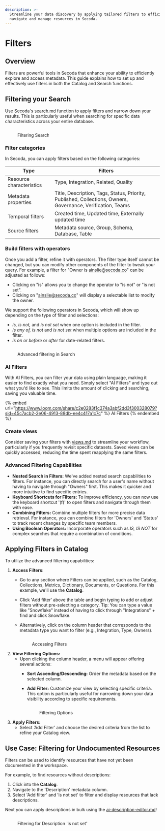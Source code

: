 ```yaml
---
description: >-
  Streamline your data discovery by applying tailored filters to efficiently
  navigate and manage resources in Secoda.
---
```


# Filters

## **Overview**&#x20;

Filters are powerful tools in Secoda that enhance your ability to efficiently explore and access metadata. This guide explains how to set up and effectively use filters in both the Catalog and Search functions.

## **Filtering your Search**

Use Secoda's [search.md](search.md "mention") function to apply filters and narrow down your results. This is particularly useful when searching for specific data characteristics across your entire database.

<figure><img src="https://secoda-public-media-assets.s3.amazonaws.com/2486cba9-359b-4190-bf17-634b41c8d3a9.gif" alt=""><figcaption><p>Filtering Search</p></figcaption></figure>

### Filter categories

In Secoda, you can apply filters based on the following categories:

| Type                     | Filters                                                                                                     |
| ------------------------ | ----------------------------------------------------------------------------------------------------------- |
| Resource characteristics | Type, Integration, Related, Quality                                                                         |
| Metadata properties      | Title, Description, Tags, Status, Priority, Published, Collections, Owners, Governance, Verification, Teams |
| Temporal filters         | Created time, Updated time, Externally updated time                                                         |
| Source filters           | Metadata source, Group, Schema, Database, Table                                                             |

### Build filters with operators

Once you add a filter, refine it with operators. The filter type itself cannot be changed, but you can modify other components of the filter to tweak your query. For example, a filter for "Owner is ainslie@secoda.co" can be adjusted as follows:

* Clicking on "is" allows you to change the operator to "is not" or "is not set".
* Clicking on "ainslie@secoda.co" will display a selectable list to modify the owner.

We support the following operators in Secoda, which will show up depending on the type of filter and selections:

* _is, is not,_ and _is not set_ when one option is included in the filter.
* _is any of, is not_ and _is not set_ when multiple options are included in the filter.
* _is on or before_ or _after_ for date-related filters.

<figure><img src="https://secoda-public-media-assets.s3.amazonaws.com/9a35f094-a99f-4f61-9b9e-ceb706b758f6.gif" alt=""><figcaption><p>Advanced filtering in Search</p></figcaption></figure>

### AI Filters

With AI Filters, you can filter your data using plain language, making it easier to find exactly what you need. Simply select "AI Filters" and type out what you'd like to see. This limits the amount of clicking and searching, saving you valuable time.

{% embed url="https://www.loom.com/share/c2e0283f1c374a3abf2dd3f300328079?sid=45c7acb2-2e06-4913-88db-ee4c417a1c7c" %}
AI Filters
{% endembed %}

### Create views

Consider saving your filters with [views.md](views.md "mention") to streamline your workflow, particularly if you frequently revisit specific datasets. Saved views can be quickly accessed, reducing the time spent reapplying the same filters.

### **Advanced Filtering Capabilities**

* **Nested Search in Filters:** We've added nested search capabilities to filters. For instance, you can directly search for a user's name without having to navigate through "Owners" first. This makes it quicker and more intuitive to find specific entries.
* **Keyboard Shortcuts for Filters:** To improve efficiency, you can now use the keyboard shortcut '(f)' to open filters and navigate through them with ease.
* **Combining Filters:** Combine multiple filters for more precise data retrieval. For instance, you can combine filters for 'Owners' and 'Status' to track recent changes by specific team members.
* **Using Boolean Operators:** Incorporate operators such as _IS, IS NOT_ for complex searches that require a combination of conditions.

## **Applying Filters in Catalog**

To utilize the advanced filtering capabilities:

1. **Access Filters:**
   * Go to any section where Filters can be applied, such as the Catalog, Collections, Metrics, Dictionary, Documents, or Questions. For this example, we'll use the **Catalog**.
   * Click 'Add filter' above the table and begin typing to add or adjust filters without pre-selecting a category. Tip: You can type a value like "Snowflake" instead of having to click through "Integrations" + find and click Snowflake.
   *   Alternatively, click on the column header that corresponds to the metadata type you want to filter (e.g., Integration, Type, Owners).

       <figure><img src="https://secoda-public-media-assets.s3.amazonaws.com/82f1031c-02aa-4831-9ede-d7169472bcaa.gif" alt=""><figcaption><p>Accessing Filters</p></figcaption></figure>
2. **View Filtering Options:**
   * Upon clicking the column header, a menu will appear offering several actions:
     * **Sort Ascending/Descending:** Order the metadata based on the selected column.
     *   **Add Filter:** Customize your view by selecting specific criteria. This option is particularly useful for narrowing down your data visibility according to specific requirements.&#x20;

         <figure><img src="https://secoda-public-media-assets.s3.amazonaws.com/2ac2e05f-a8c7-4134-934d-950bc83b9e00.png" alt=""><figcaption><p>Filtering Options</p></figcaption></figure>
3. **Apply Filters:**
   * Select ‘Add Filter’ and choose the desired criteria from the list to refine your Catalog view.

## **Use Case: Filtering for Undocumented Resources**

Filters can be used to identify resources that have not yet been documented in the workspace.

For example, to find resources without descriptions:

1. Click into the **Catalog**.
2. Navigate to the 'Description' metadata column.
3. Select 'Add filter' and 'is not set' to filter and display resources that lack descriptions.

Next you can apply descriptions in bulk using the [ai-description-editor.md](../resource-and-metadata-management/add-documentation/ai-description-editor.md "mention")!

<figure><img src="https://secoda-public-media-assets.s3.amazonaws.com/49766660-37a7-4a00-ad2f-67743f5323f5.gif" alt=""><figcaption><p>Filtering for Description 'is not set'</p></figcaption></figure>
